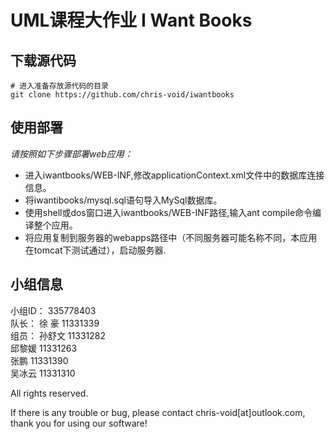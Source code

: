 # UML课程大作业 I Want Books

## 下载源代码

```shell
# 进入准备存放源代码的目录
git clone https://github.com/chris-void/iwantbooks
```


## 使用部署

*请按照如下步骤部署web应用：*

+ 进入iwantbooks/WEB-INF,修改applicationContext.xml文件中的数据库连接信息。       
+ 将iwantibooks/mysql.sql语句导入MySql数据库。      
+ 使用shell或dos窗口进入iwantbooks/WEB-INF路径,输入ant compile命令编译整个应用。       
+ 将应用复制到服务器的webapps路径中（不同服务器可能名称不同，本应用在tomcat下测试通过），启动服务器.       


## 小组信息

小组ID：   335778403     
队长： 徐 豪   11331339     
组员： 孙舒文  11331282         
       邱黎媛  11331263    
       张鹏    11331390     
       吴冰云  11331310    


All rights reserved.

If there is any trouble or bug, please contact chris-void[at]outlook.com, thank you for using our software!
